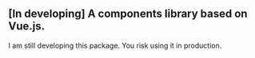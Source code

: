 ## \[In developing\] A components library based on Vue.js.
I am still developing this package. You risk using it in production.
